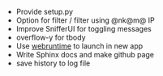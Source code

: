 -   Provide setup.py
-   Option for filter / filter using @nk@m@ IP
-   Improve SnifferUI for toggling messages
-   overflow-y for tbody
-   Use [webruntime](https://github.com/flexxui/webruntime) to launch in
    new app
-   Write Sphinx docs and make github page
-   save history to log file